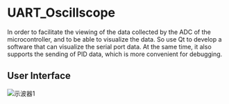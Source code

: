 # UART_Oscillscope



In order to facilitate the viewing of the data collected by the ADC of the microcontroller, and to be able to visualize the data. So use Qt to develop a software that can visualize the serial port data. At the same time, it also supports the sending of PID data, which is more convenient for debugging.



## User Interface

![示波器1](https://cdn.jsdelivr.net/gh/Miller-em/IMAGS/img/20210812170729.gif)